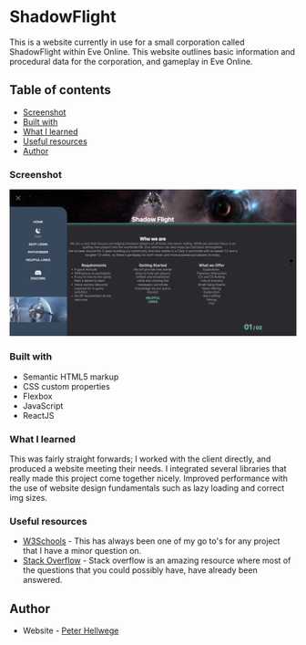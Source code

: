 # ShadowFlight

This is a website currently in use for a small corporation called ShadowFlight within Eve Online. This website outlines basic information and procedural data for the corporation, and gameplay in Eve Online.

## Table of contents

  - [Screenshot](#screenshot)
  - [Built with](#built-with)
  - [What I learned](#what-i-learned)
  - [Useful resources](#useful-resources)
  - [Author](#author)


 ### Screenshot

![](./src/static/HomeScreen.png)


### Built with

- Semantic HTML5 markup
- CSS custom properties
- Flexbox
- JavaScript
- ReactJS

### What I learned

This was fairly straight forwards; I worked with the client directly, and produced a website meeting their needs. I integrated several libraries that really made this project come together nicely. Improved performance with the use of website design fundamentals such as lazy loading and correct img sizes.

### Useful resources

- [W3Schools](https://www.w3schools.com/) - This has always been one of my go to's for any project that I have a minor question on.
- [Stack Overflow](https://stackoverflow.com/) - Stack overflow is an amazing resource where most of the questions that you could possibly have, have already been answered.

## Author

- Website - [Peter Hellwege](http://peters-portfolio.net/)


